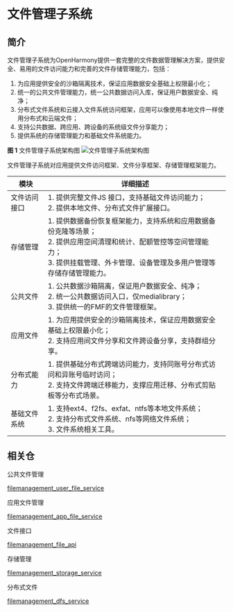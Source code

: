 # 文件管理子系统

## 简介

文件管理子系统为OpenHarmony提供一套完整的文件数据管理解决方案，提供安全、易用的文件访问能力和完善的文件存储管理能力，包括：

1. 为应用提供安全的沙箱隔离技术，保证应用数据安全基础上权限最小化；
2. 统一的公共文件管理能力，统一公共数据访问入库，保证用户数据安全、纯净；
3. 分布式文件系统和云接入文件系统访问框架，应用可以像使用本地文件一样使用分布式和云端文件；
4. 支持公共数据、跨应用、跨设备的系统级文件分享能力；
5. 提供系统的存储管理能力和基础文件系统能力。

**图 1**  文件管理子系统架构图
![](figures/文件管理子系统架构图.jpg "文件管理子系统架构图")

文件管理子系统对应用提供文件访问框架、文件分享框架、存储管理框架能力。

| 模块         | 详细描述                                                     |
| ------------ | ------------------------------------------------------------ |
| 文件访问接口 | 1. 提供完整文件JS 接口，支持基础文件访问能力； <br/>2. 提供本地文件、分布式文件扩展接口。 |
| 存储管理     | 1. 提供数据备份恢复框架能力，支持系统和应用数据备份克隆等场景； <br/>2. 提供应用空间清理和统计、配额管控等空间管理能力；<br/>3. 提供挂载管理、外卡管理、设备管理及多用户管理等存储存储管理能力。 |
| 公共文件     | 1.  公共数据沙箱隔离，保证用户数据安全、纯净； <br/>2. 统一公共数据访问入口，仅medialibrary； <br/>3. 提供统一的FMF的文件管理框架。 |
| 应用文件     | 1. 为应用提供安全的沙箱隔离技术，保证应用数据安全基础上权限最小化； <br/>2. 支持应用间文件分享和文件跨设备分享，支持群组分享。 |
| 分布式能力   | 1. 提供基础分布式跨端访问能力，支持同账号分布式访问和异账号临时访问； <br/>2. 支持文件跨端迁移能力，支撑应用迁移、分布式剪贴板等分布式场景。 |
| 基础文件系统 | 1. 支持ext4、f2fs、exfat、ntfs等本地文件系统； <br/>2. 支持分布式文件系统、nfs等网络文件系统；<br/>3. 文件系统相关工具。 |


## 相关仓

公共文件管理

[filemanagement_user_file_service](https://gitee.com/openharmony/filemanagement_user_file_service)

应用文件管理

[filemanagement_app_file_service](https://gitee.com/openharmony/filemanagement_app_file_service)

文件接口

[filemanagement_file_api](https://gitee.com/openharmony/filemanagement_file_api)


存储管理

[filemanagement_storage_service](https://gitee.com/openharmony/filemanagement_storage_service)

分布式文件

 [filemanagement_dfs_service](https://gitee.com/openharmony/filemanagement_dfs_service)

